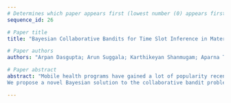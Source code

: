 ```yaml
--- 
# Determines which paper appears first (lowest number (0) appears first)
sequence_id: 26

# Paper title 
title: "Bayesian Collaborative Bandits for Time Slot Inference in Maternal Health Programs"

# Paper authors 
authors: "Arpan Dasgupta; Arun Suggala; Karthikeyan Shanmugam; Aparna Taneja; Milind Tambe"

# Paper abstract 
abstract: "Mobile health programs have gained a lot of popularity recently due to the widespread use of mobile phones, particularly in underserved communities. However, call records from one such maternal mHealth program in India indicate that different beneficiaries have different time preferences, due to their availability during the day as well as limited access to a phone. This makes selection of the best time slot to call a beneficiary an important problem for the program. Prior work has formalized this as a collaborative bandit problem, where the assumption of a low-rank call pickup matrix allows for more efficient exploration across arms. 
We propose a novel Bayesian solution to the collaborative bandit problem using Stochastic Gradient Langevin Dynamics (SGLD) and Thompson Sampling for selection of time slots. We show that this method is able to perform better in scarce data situations where there are limited time steps for exploration, and has the ability to utilize prior knowledge about arms to its advantage. We also propose a faster version of the algorithm using alternative sampling which can potentially scale to a very large number of users such that it may be potentially deployable in the real world. We evaluate the algorithm against existing methods on simulated data inspired from real-world data."

--- 
```


